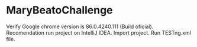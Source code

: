 # MaryBeatoChallenge
Verify Google chrome version is 86.0.4240.111 (Build oficial). 
Recomendation run project on IntelliJ IDEA.
Import project.
Run TESTng.xml file.

